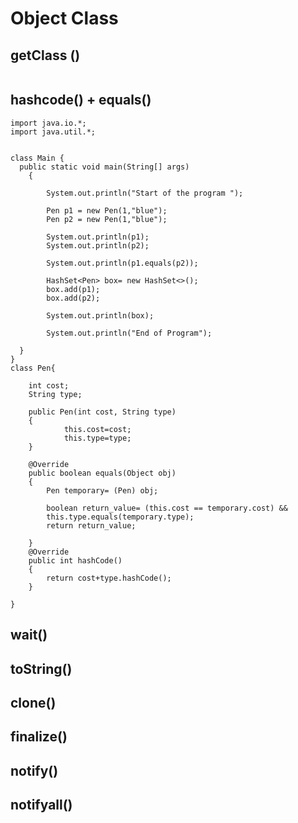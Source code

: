 # Object Class

## getClass \(\)

```text

```

## hashcode\(\) + equals\(\)

```text
import java.io.*;
import java.util.*;


class Main {
  public static void main(String[] args) 
    {

        System.out.println("Start of the program ");

        Pen p1 = new Pen(1,"blue");
        Pen p2 = new Pen(1,"blue");

        System.out.println(p1);
        System.out.println(p2);

        System.out.println(p1.equals(p2));

        HashSet<Pen> box= new HashSet<>();
        box.add(p1);
        box.add(p2);

        System.out.println(box);

        System.out.println("End of Program");

  }
}
class Pen{

    int cost;
    String type;

    public Pen(int cost, String type)
    {
            this.cost=cost;
            this.type=type;
    }

    @Override
    public boolean equals(Object obj)
    {
        Pen temporary= (Pen) obj;

        boolean return_value= (this.cost == temporary.cost) &&
        this.type.equals(temporary.type);
        return return_value;

    }
    @Override
    public int hashCode()
    {
        return cost+type.hashCode();
    }

}
```

## wait\(\)

## toString\(\)

## clone\(\)

## finalize\(\)

## notify\(\)

## notifyall\(\)

